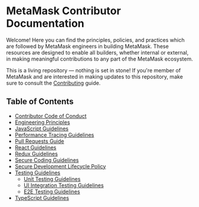 # MetaMask Contributor Documentation

Welcome! Here you can find the principles, policies, and practices which are followed by MetaMask engineers in building MetaMask. These resources are designed to enable all builders, whether internal or external, in making meaningful contributions to any part of the MetaMask ecosystem.

This is a living repository — nothing is set in stone! If you're member of MetaMask and are interested in making updates to this repository, make sure to consult the [Contributing](./CONTRIBUTING.md) guide.

## Table of Contents

- [Contributor Code of Conduct](https://github.com/MetaMask/.github/blob/main/CODE_OF_CONDUCT.md)
- [Engineering Principles](./docs/engineering-principles.md)
- [JavaScript Guidelines](./docs/javascript.md)
- [Performance Tracing Guidelines](./docs/performance-tracing.md)
- [Pull Requests Guide](./docs/pull-requests.md)
- [React Guidelines](./docs/react.md)
- [Redux Guidelines](./docs/redux.md)
- [Secure Coding Guidelines](./docs/secure-coding-guidelines.md)
- [Secure Development Lifecycle Policy](./docs/sdlc.md)
- [Testing Guidelines](./docs/testing/overview.md)
  - [Unit Testing Guidelines](./docs/testing/unit-testing.md)
  - [UI Integration Testing Guidelines](./docs/testing/ui-integration-testing.md)
  - [E2E Testing Guidelines](./docs/testing/e2e-testing.md)
- [TypeScript Guidelines](./docs/typescript.md)
